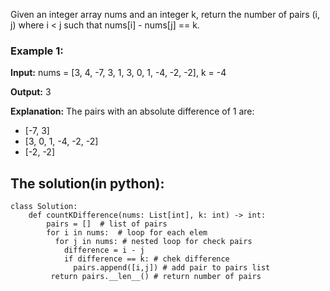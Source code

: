 Given an integer array nums and an integer k, return the number of pairs (i, j) where i < j such that nums[i] - nums[j] == k.


### Example 1:

**Input:** nums = [3, 4, -7, 3, 1, 3, 0, 1, -4, -2, -2], k = -4

**Output:** 3

**Explanation:** The pairs with an absolute difference of 1 are:
- [-7, 3]
- [3, 0, 1, -4, -2, -2]
- [-2, -2]

## The solution(in python):

    class Solution:
        def countKDifference(nums: List[int], k: int) -> int:
            pairs = []  # list of pairs
            for i in nums:  # loop for each elem
              for j in nums: # nested loop for check pairs
                difference = i - j
                if difference == k: # chek difference
                  pairs.append([i,j]) # add pair to pairs list
             return pairs.__len__() # return number of pairs
